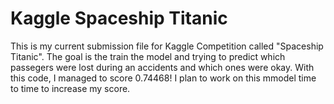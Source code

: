 # Kaggle Spaceship Titanic

This is my current submission file for Kaggle Competition called "Spaceship Titanic". The goal is the train the model and trying to predict which passegers were lost during an accidents and which ones were okay. With this code, I managed to score 0.74468! I plan to work on this mmodel time to time to increase my score.
